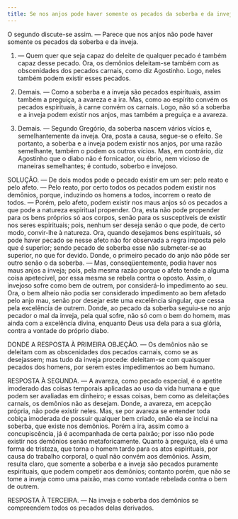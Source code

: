 ```yaml
---
title: Se nos anjos pode haver somente os pecados da soberba e da inveja
---
```


O segundo discute-se assim. — Parece que nos anjos não pode haver somente os pecados da soberba e da inveja.  

1. — Quem quer que seja capaz do deleite de qualquer pecado é também capaz desse pecado. Ora, os demônios deleitam-se também com as obscenidades dos pecados carnais, como diz Agostinho. Logo, neles também podem existir esses pecados.  

2. Demais. — Como a soberba e a inveja são pecados espirituais, assim também a preguiça, a avareza e a ira. Mas, como ao espírito convém os pecados espirituais, à carne convém os carnais. Logo, não só a soberba e a inveja podem existir nos anjos, mas também a preguiça e a avareza.  

3. Demais. — Segundo Gregório, da soberba nascem vários vícios e, semelhantemente da inveja. Ora, posta a causa, segue-se o efeito. Se portanto, a soberba e a inveja podem existir nos anjos, por uma razão semelhante, também o podem os outros vícios.  Mas, em contrário, diz Agostinho que o diabo não é fornicador, ou ébrio, nem vicioso de maneiras semelhantes; é contudo, soberbo e invejoso.  

SOLUÇÃO. — De dois modos pode o pecado existir em um ser: pelo reato e pelo afeto. — Pelo reato, por certo todos os pecados podem existir nos demônios, porque, induzindo os homens a todos, incorrem o reato de todos. — Porém, pelo afeto, podem existir nos maus anjos só os pecados a que pode a natureza espiritual propender. Ora, esta não pode propender para os bens próprios só aos corpos, senão para os susceptíveis de existir nos seres espirituais; pois, nenhum ser deseja senão o que pode, de certo modo, convir-lhe à natureza. Ora, quando desejamos bens espirituais, só pode haver pecado se nesse afeto não for observada a regra imposta pelo que é superior; sendo pecado de soberba esse não submeter-se ao superior, no que for devido. Donde, o primeiro pecado do anjo não pôde ser outro senão o da soberba. — Mas, conseqüentemente, podia haver nos maus anjos a inveja; pois, pela mesma razão porque o afeto tende a alguma coisa apetecível, por essa mesma se rebela contra o oposto. Assim, o invejoso sofre como bem de outrem, por considerá-lo impedimento ao seu. Ora, o bem alheio não podia ser considerado impedimento ao bem afetado pelo anjo mau, senão por desejar este uma excelência singular, que cessa pela excelência de outrem. Donde, ao pecado da soberba seguiu-se no anjo pecador o mal da inveja, pela qual sofre, não só com o bem do homem, mas ainda com a excelência divina, enquanto Deus usa dela para a sua glória, contra a vontade do próprio diabo.  

DONDE A RESPOSTA À PRIMEIRA OBJEÇÃO. — Os demônios não se deleitam com as obscenidades dos pecados carnais, como se as desejassem; mas tudo da inveja procede: deleitam-se com quaisquer pecados dos homens, por serem estes impedimentos ao bem humano.  

RESPOSTA À SEGUNDA. — A avareza, como pecado especial, é o apetite imoderado das coisas temporais aplicadas ao uso da vida humana e que podem ser avaliadas em dinheiro; e essas coisas, bem como as deleitações carnais, os demônios não as desejam. Donde, a avareza, em acepção própria, não pode existir neles. Mas, se por avareza se entender toda cobiça imoderada de possuir qualquer bem criado, enão ela se inclui na soberba, que existe nos demônios. Porém a ira, assim como a concupiscência, já é acompanhada de certa paixão; por isso não pode existir nos demônios senão metaforicamente. Quanto à preguiça, ela é uma forma de tristeza, que torna o homem tardo para os atos espirituais, por causa do trabalho corporal, o qual não convém aos demônios. Assim, resulta claro, que somente a soberba e a inveja são pecados puramente espirituais, que podem competir aos demônios; contanto porém, que não se tome a inveja como uma paixão, mas como vontade rebelada contra o bem de outrem.  

RESPOSTA À TERCEIRA. — Na inveja e soberba dos demônios se compreendem todos os pecados delas derivados.